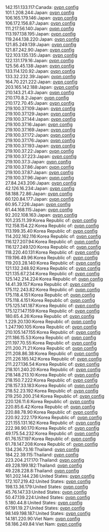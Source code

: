 142.151.133.117:Canada: [ovpn config](vpn/142_151_133_117.ovpn)  
101.1.208.244:Japan: [ovpn config](vpn/101_1_208_244.ovpn)  
106.165.179.146:Japan: [ovpn config](vpn/106_165_179_146.ovpn)  
106.172.156.87:Japan: [ovpn config](vpn/106_172_156_87.ovpn)  
111.217.56.140:Japan: [ovpn config](vpn/111_217_56_140.ovpn)  
113.197.138.195:Japan: [ovpn config](vpn/113_197_138_195.ovpn)  
119.244.138.220:Japan: [ovpn config](vpn/119_244_138_220.ovpn)  
121.85.249.139:Japan: [ovpn config](vpn/121_85_249_139.ovpn)  
121.87.242.90:Japan: [ovpn config](vpn/121_87_242_90.ovpn)  
122.103.135.135:Japan: [ovpn config](vpn/122_103_135_135.ovpn)  
122.131.179.16:Japan: [ovpn config](vpn/122_131_179_16.ovpn)  
125.56.45.138:Japan: [ovpn config](vpn/125_56_45_138.ovpn)  
133.114.120.92:Japan: [ovpn config](vpn/133_114_120_92.ovpn)  
133.32.232.39:Japan: [ovpn config](vpn/133_32_232_39.ovpn)  
164.70.221.222:Japan: [ovpn config](vpn/164_70_221_222.ovpn)  
203.165.142.188:Japan: [ovpn config](vpn/203_165_142_188.ovpn)  
210.143.21.43:Japan: [ovpn config](vpn/210_143_21_43.ovpn)  
210.170.8.2:Japan: [ovpn config](vpn/210_170_8_2.ovpn)  
210.172.70.45:Japan: [ovpn config](vpn/210_172_70_45.ovpn)  
219.100.37.109:Japan: [ovpn config](vpn/219_100_37_109.ovpn)  
219.100.37.129:Japan: [ovpn config](vpn/219_100_37_129.ovpn)  
219.100.37.144:Japan: [ovpn config](vpn/219_100_37_144.ovpn)  
219.100.37.16:Japan: [ovpn config](vpn/219_100_37_16.ovpn)  
219.100.37.169:Japan: [ovpn config](vpn/219_100_37_169.ovpn)  
219.100.37.172:Japan: [ovpn config](vpn/219_100_37_172.ovpn)  
219.100.37.176:Japan: [ovpn config](vpn/219_100_37_176.ovpn)  
219.100.37.193:Japan: [ovpn config](vpn/219_100_37_193.ovpn)  
219.100.37.22:Japan: [ovpn config](vpn/219_100_37_22.ovpn)  
219.100.37.223:Japan: [ovpn config](vpn/219_100_37_223.ovpn)  
219.100.37.3:Japan: [ovpn config](vpn/219_100_37_3.ovpn)  
219.100.37.86:Japan: [ovpn config](vpn/219_100_37_86.ovpn)  
219.100.37.87:Japan: [ovpn config](vpn/219_100_37_87.ovpn)  
219.100.37.96:Japan: [ovpn config](vpn/219_100_37_96.ovpn)  
27.84.243.206:Japan: [ovpn config](vpn/27_84_243_206.ovpn)  
42.126.16.234:Japan: [ovpn config](vpn/42_126_16_234.ovpn)  
58.188.72.86:Japan: [ovpn config](vpn/58_188_72_86.ovpn)  
60.120.84.177:Japan: [ovpn config](vpn/60_120_84_177.ovpn)  
60.95.7.226:Japan: [ovpn config](vpn/60_95_7_226.ovpn)  
61.44.168.115:Japan: [ovpn config](vpn/61_44_168_115.ovpn)  
92.202.108.163:Japan: [ovpn config](vpn/92_202_108_163.ovpn)  
101.235.11.39:Korea Republic of: [ovpn config](vpn/101_235_11_39.ovpn)  
112.158.154.22:Korea Republic of: [ovpn config](vpn/112_158_154_22.ovpn)  
113.199.35.40:Korea Republic of: [ovpn config](vpn/113_199_35_40.ovpn)  
114.202.162.116:Korea Republic of: [ovpn config](vpn/114_202_162_116.ovpn)  
116.127.207.94:Korea Republic of: [ovpn config](vpn/116_127_207_94.ovpn)  
116.127.249.120:Korea Republic of: [ovpn config](vpn/116_127_249_120.ovpn)  
118.220.40.131:Korea Republic of: [ovpn config](vpn/118_220_40_131.ovpn)  
119.196.49.96:Korea Republic of: [ovpn config](vpn/119_196_49_96.ovpn)  
119.203.28.140:Korea Republic of: [ovpn config](vpn/119_203_28_140.ovpn)  
121.132.248.92:Korea Republic of: [ovpn config](vpn/121_132_248_92.ovpn)  
121.135.67.234:Korea Republic of: [ovpn config](vpn/121_135_67_234.ovpn)  
125.142.214.224:Korea Republic of: [ovpn config](vpn/125_142_214_224.ovpn)  
14.41.39.157:Korea Republic of: [ovpn config](vpn/14_41_39_157.ovpn)  
175.112.243.82:Korea Republic of: [ovpn config](vpn/175_112_243_82.ovpn)  
175.118.4.151:Korea Republic of: [ovpn config](vpn/175_118_4_151.ovpn)  
175.118.4.151:Korea Republic of: [ovpn config](vpn/175_118_4_151.ovpn)  
175.125.141.187:Korea Republic of: [ovpn config](vpn/175_125_141_187.ovpn)  
175.127.147.159:Korea Republic of: [ovpn config](vpn/175_127_147_159.ovpn)  
180.65.4.26:Korea Republic of: [ovpn config](vpn/180_65_4_26.ovpn)  
1.229.20.130:Korea Republic of: [ovpn config](vpn/1_229_20_130.ovpn)  
1.247.190.105:Korea Republic of: [ovpn config](vpn/1_247_190_105.ovpn)  
210.105.147.155:Korea Republic of: [ovpn config](vpn/210_105_147_155.ovpn)  
211.186.15.53:Korea Republic of: [ovpn config](vpn/211_186_15_53.ovpn)  
211.197.70.55:Korea Republic of: [ovpn config](vpn/211_197_70_55.ovpn)  
211.200.71.21:Korea Republic of: [ovpn config](vpn/211_200_71_21.ovpn)  
211.208.86.38:Korea Republic of: [ovpn config](vpn/211_208_86_38.ovpn)  
211.226.185.142:Korea Republic of: [ovpn config](vpn/211_226_185_142.ovpn)  
211.227.136.54:Korea Republic of: [ovpn config](vpn/211_227_136_54.ovpn)  
218.101.240.20:Korea Republic of: [ovpn config](vpn/218_101_240_20.ovpn)  
218.148.213.10:Korea Republic of: [ovpn config](vpn/218_148_213_10.ovpn)  
218.150.7.222:Korea Republic of: [ovpn config](vpn/218_150_7_222.ovpn)  
218.157.33.183:Korea Republic of: [ovpn config](vpn/218_157_33_183.ovpn)  
218.52.23.192:Korea Republic of: [ovpn config](vpn/218_52_23_192.ovpn)  
219.250.200.214:Korea Republic of: [ovpn config](vpn/219_250_200_214.ovpn)  
220.126.11.6:Korea Republic of: [ovpn config](vpn/220_126_11_6.ovpn)  
220.85.6.42:Korea Republic of: [ovpn config](vpn/220_85_6_42.ovpn)  
220.88.78.90:Korea Republic of: [ovpn config](vpn/220_88_78_90.ovpn)  
220.92.222.179:Korea Republic of: [ovpn config](vpn/220_92_222_179.ovpn)  
221.155.131.162:Korea Republic of: [ovpn config](vpn/221_155_131_162.ovpn)  
222.98.90.170:Korea Republic of: [ovpn config](vpn/222_98_90_170.ovpn)  
49.175.54.232:Korea Republic of: [ovpn config](vpn/49_175_54_232.ovpn)  
61.76.157.197:Korea Republic of: [ovpn config](vpn/61_76_157_197.ovpn)  
61.78.147.208:Korea Republic of: [ovpn config](vpn/61_78_147_208.ovpn)  
134.236.73.16:Thailand: [ovpn config](vpn/134_236_73_16.ovpn)  
184.22.39.115:Thailand: [ovpn config](vpn/184_22_39_115.ovpn)  
223.204.217.170:Thailand: [ovpn config](vpn/223_204_217_170.ovpn)  
49.228.199.182:Thailand: [ovpn config](vpn/49_228_199_182.ovpn)  
49.228.228.8:Thailand: [ovpn config](vpn/49_228_228_8.ovpn)  
161.202.144.236:United States: [ovpn config](vpn/161_202_144_236.ovpn)  
172.107.219.42:United States: [ovpn config](vpn/172_107_219_42.ovpn)  
198.13.36.179:United States: [ovpn config](vpn/198_13_36_179.ovpn)  
45.76.147.33:United States: [ovpn config](vpn/45_76_147_33.ovpn)  
50.47.139.224:United States: [ovpn config](vpn/50_47_139_224.ovpn)  
5.180.44.8:United States: [ovpn config](vpn/5_180_44_8.ovpn)  
67.191.19.27:United States: [ovpn config](vpn/67_191_19_27.ovpn)  
98.149.198.187:United States: [ovpn config](vpn/98_149_198_187.ovpn)  
14.181.220.90:Viet Nam: [ovpn config](vpn/14_181_220_90.ovpn)  
58.186.249.84:Viet Nam: [ovpn config](vpn/58_186_249_84.ovpn)  
